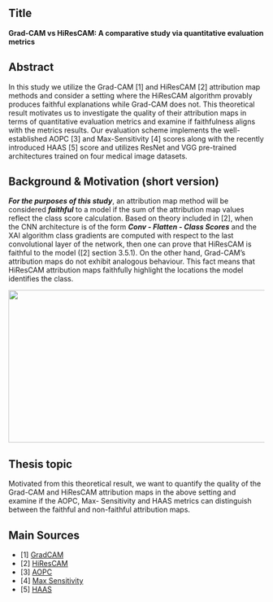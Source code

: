 ## Title
**Grad-CAM vs HiResCAM: A comparative study via quantitative evaluation metrics**

## Abstract
In this study we utilize the Grad-CAM [1] and HiResCAM [2] attribution map methods and
consider a setting where the HiResCAM algorithm provably produces faithful explanations
while Grad-CAM does not. This theoretical result motivates us to investigate the
quality of their attribution maps in terms of quantitative evaluation metrics and examine
if faithfulness aligns with the metrics results. Our evaluation scheme implements
the well-established AOPC [3] and Max-Sensitivity [4] scores along with the recently introduced
HAAS [5] score and utilizes ResNet and VGG pre-trained architectures trained on
four medical image datasets.

## Background & Motivation (short version)

***For the purposes of this study***, an attribution map method will be considered ***faithful***
to a model if the sum of the attribution map values reflect the class score calculation.
Based on theory included in [2], when the CNN architecture is of the form ***Conv - Flatten - Class Scores*** and the XAI algorithm class
gradients are computed with respect to the last convolutional layer of the network, then
one can prove that HiResCAM is faithful to the model ([2] section 3.5.1).
On the other hand, Grad-CAM’s attribution maps do not exhibit analogous behaviour.
This fact means that HiResCAM attribution maps faithfully highlight the locations the
model identifies the class.

<p align="center">
     <img src="https://user-images.githubusercontent.com/55101427/218503517-dbc6f754-d487-4382-a5b4-ab48ef9a6552.png" height="300" width="550" />
   </p>

## Thesis topic

Motivated from this theoretical result, we want to quantify the quality of the Grad-CAM
and HiResCAM attribution maps in the above setting and examine if the AOPC, Max-
Sensitivity and HAAS metrics can distinguish between the faithful and non-faithful attribution maps.

## Main Sources
  - [1] [GradCAM](https://arxiv.org/pdf/1610.02391.pdf)
  - [2] [HiResCAM](https://arxiv.org/pdf/2011.08891.pdf)
  - [3] [AOPC](https://arxiv.org/pdf/1509.06321.pdf)
  - [4] [Max Sensitivity](https://arxiv.org/pdf/1901.09392.pdf)
  - [5] [HAAS](https://ieeexplore.ieee.org/stamp/stamp.jsp?tp=&arnumber=9800759)
